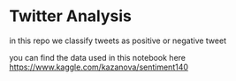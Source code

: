 # Twitter Analysis
in this repo we classify tweets as positive or negative tweet

you can find the data used in this notebook here https://www.kaggle.com/kazanova/sentiment140
